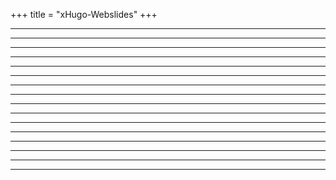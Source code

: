 +++
title = "xHugo-Webslides"
+++

<!--: .wrap .size-70 ..aligncenter bgimage=1.png -->
---
<!--: .wrap .size-70 ..aligncenter bgimage=2.png -->
---
<!--: .wrap .size-70 ..aligncenter bgimage=3.png -->
---
<!--: .wrap .size-70 ..aligncenter bgimage=4.png -->
---
<!--: .wrap .size-70 ..aligncenter bgimage=5.png -->
---
<!--: .wrap .size-70 ..aligncenter bgimage=6.png -->
---
<!--: .wrap .size-70 ..aligncenter bgimage=7.png -->
---
<!--: .wrap .size-70 ..aligncenter bgimage=8.png -->
---
<!--: .wrap .size-70 ..aligncenter bgimage=9.png -->
---
<!--: .wrap .size-70 ..aligncenter bgimage=10.png -->
---
<!--: .wrap .size-70 ..aligncenter bgimage=11.png -->
---
<!--: .wrap .size-70 ..aligncenter bgimage=12.png -->
---
<!--: .wrap .size-70 ..aligncenter bgimage=13.png -->
---
<!--: .wrap .size-70 ..aligncenter bgimage=14.png -->
---
<!--: .wrap .size-70 ..aligncenter bgimage=15.png -->
---
<!--: .wrap .size-70 ..aligncenter bgimage=16.png -->
---
<!--: .wrap .size-70 ..aligncenter bgimage=17.png -->
